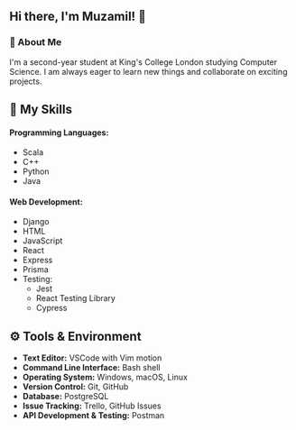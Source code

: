 <!-- ### Hi there 👋 -->

<!--
**muzami1ali/muzami1ali** is a ✨ _special_ ✨ repository because its `README.md` (this file) appears on your GitHub profile.

Here are some ideas to get you started:

- 🔭 I’m currently working on ...
- 🌱 I’m currently learning ...
- 👯 I’m looking to collaborate on ...
- 🤔 I’m looking for help with ...
- 💬 Ask me about ...
- 📫 How to reach me: ...
- 😄 Pronouns: ...
- ⚡ Fun fact: ...
-->

## Hi there, I'm Muzamil! 👋

<!-- ![GitHub followers](https://img.shields.io/github/followers/muzami1ali?style=social) -->

### 🌱 About Me

I'm a second-year student at King's College London studying Computer Science.<!-- I'm currently working on [**BookingApp**](https://github.com/TomHurford/TeamTeam-BookingApp).--> I am always eager to learn new things and collaborate on exciting projects.

## 🔭 My Skills

#### Programming Languages:

- Scala
- C++
- Python
- Java

#### Web Development:

- Django
- HTML
- JavaScript
- React
- Express
- Prisma
- Testing:
  - Jest
  - React Testing Library
  - Cypress
<!-- - Docker -->

<!--
### 🌟 Featured Projects
--> <!--
1. [**Ticketopia Booking App**](https://github.com/TomHurford/TeamTeam-BookingApp)
   <!-- - A brief description of Project 1. --> <!--
2. [**Music School Management System**](https://github.com/muzami1ali/Orca)
   <!-- - A brief description of Project 2. -->

<!--
### 📊 GitHub Stats

![Your GitHub stats](https://github-readme-stats.vercel.app/api?username=muzami1ali&show_icons=true&theme=radical)
![Top Languages](https://github-readme-stats.vercel.app/api/top-langs/?username=muzami1ali&layout=compact&theme=radical)
-->

## ⚙️ Tools & Environment

- **Text Editor:** VSCode with Vim motion
- **Command Line Interface:** Bash shell
- **Operating System:** Windows, macOS, Linux
- **Version Control:** Git, GitHub
- **Database:** PostgreSQL
- **Issue Tracking:** Trello, GitHub Issues
- **API Development & Testing:** Postman
